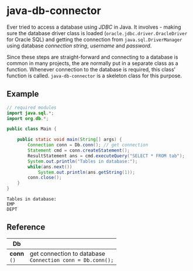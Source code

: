 # java-db-connector

Ever tried to access a database using *JDBC* in Java. It involves - making sure
the database driver class is loaded (`oracle.jdbc.driver.OracleDriver` for Oracle SQL)
and getting the connection from `java.sql.DriverManager` using database
*connection string*, *username* and *password*.


Since these steps are straight-forward and connecting to a database is common in
many projects, the are normally put in a separate class as a function. Whenever
connection to the database is required, this class' function is called.
`java-db-connector` is a skeleton class for this purpose.


## Example

```java
// required modules
import java.sql.*;
import org.db.*;

public class Main {

    public static void main(String[] args) {
        Connection conn = Db.conn(); // get connection
        Statement cmd = conn.createStatement();
        ResultStatement ans = cmd.executeQuery("SELECT * FROM tab");
        System.out.println("Tables in database:");
        while(ans.next())
            System.out.println(ans.getString(1));
        conn.close();
    }
}
```
```
Tables in database:
EMP
DEPT
```


## Reference

| Db                  |                                                                 |
|---------------------|-----------------------------------------------------------------|
| **conn** <br/> `()` | get connection to database <br/> `Connection conn = Db.conn();` |

